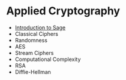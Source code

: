 # Applied Cryptography

- [Introduction to Sage](TP0)
- Classical Ciphers
- Randomness
- AES
- Stream Ciphers
- Computational Complexity
- RSA
- Diffie-Hellman
